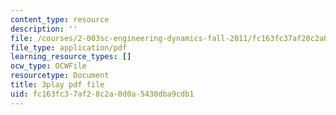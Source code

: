 ```yaml
---
content_type: resource
description: ''
file: /courses/2-003sc-engineering-dynamics-fall-2011/fc163fc37af28c2a0d0a5430dba9cdb1_63sIgMvBuEQ.pdf
file_type: application/pdf
learning_resource_types: []
ocw_type: OCWFile
resourcetype: Document
title: 3play pdf file
uid: fc163fc3-7af2-8c2a-0d0a-5430dba9cdb1
---
```

